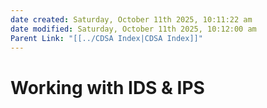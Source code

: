 ```yaml
---
date created: Saturday, October 11th 2025, 10:11:22 am
date modified: Saturday, October 11th 2025, 10:12:00 am
Parent Link: "[[../CDSA Index|CDSA Index]]"
---
```


# Working with IDS & IPS
